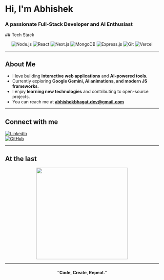 <div align="start">
  <h1>Hi, I'm Abhishek</h1>
  <h3>A passionate Full-Stack Developer and AI Enthusiast</h3>
</div>
##  Tech Stack

<div align="center">

![Node.js](https://img.shields.io/badge/Node.js-339933?style=for-the-badge&logo=node.js&logoColor=white)
![React](https://img.shields.io/badge/React-20232A?style=for-the-badge&logo=react&logoColor=61DAFB)
![Next.js](https://img.shields.io/badge/Next.js-000000?style=for-the-badge&logo=next.js&logoColor=white)
![MongoDB](https://img.shields.io/badge/MongoDB-47A248?style=for-the-badge&logo=mongodb&logoColor=white)
![Express.js](https://img.shields.io/badge/Express.js-000000?style=for-the-badge&logo=express&logoColor=white)
![Git](https://img.shields.io/badge/Git-F05032?style=for-the-badge&logo=git&logoColor=white)
![Vercel](https://img.shields.io/badge/Vercel-000000?style=for-the-badge&logo=vercel&logoColor=white)

</div>

---

##  About Me

-  I love building **interactive web applications** and **AI-powered tools**.  
-  Currently exploring **Google Gemini, AI animations, and modern JS frameworks**.  
-  I enjoy **learning new technologies** and contributing to open-source projects.  
-  You can reach me at **[abhishekbhagat.dev@gmail.com](mailto:your-email@example.com)**  

---

##  Connect with me

[![LinkedIn](https://img.shields.io/badge/LinkedIn-0077B5?style=for-the-badge&logo=linkedin&logoColor=white)](https://linkedin.com/in/abhishek-bhagat-124940317/)  
[![GitHub](https://img.shields.io/badge/GitHub-100000?style=for-the-badge&logo=github&logoColor=white)](https://github.com/abhishek-bhagat-codes)  

---


##  At the last

<div align="center">
  <img src="https://media.giphy.com/media/26u4b45b8KlgAB7iM/giphy.gif" width="300"/>
</div>

---

<div align="center">
  <h4>“Code, Create, Repeat.”</h4>
</div>
